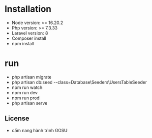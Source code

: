 # Installation 
- Node version: >= 16.20.2
- Php version: >= 7.3.33
- Laravel version: 8
- Composer install
- npm install
# run
- php artisan migrate
- php artisan db:seed --class=Database\Seeders\UsersTableSeeder
- npm run watch
- npm run dev
- npm run prod
- php artisan serve

## License
- cẩm nang hành trình GOSU
